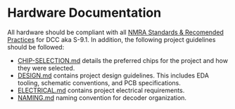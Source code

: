 # Hardware Documentation

All hardware should be compliant with all [NMRA Standards & Recomended
Practices](https://www.nmra.org/index-nmra-standards-and-recommended-practices)
for DCC aka S-9.1.  In addition, the following project guidelines
should be followed:

* [CHIP-SELECTION.md](CHIP-SELECTION.md) details the preferred chips for the
  project and how they were selected.
* [DESIGN.md](DESIGN.md) contains project design guidelines.  This includes EDA
  tooling, schematic conventions, and PCB specifications.
* [ELECTRICAL.md](ELECTRICAL.md) contains project electrical requirements.
* [NAMING.md](NAMING.md) naming convention for decoder organization.
